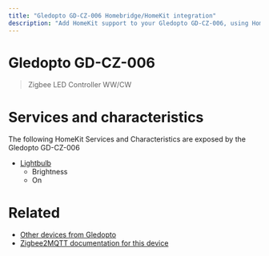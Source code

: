 ```yaml
---
title: "Gledopto GD-CZ-006 Homebridge/HomeKit integration"
description: "Add HomeKit support to your Gledopto GD-CZ-006, using Homebridge, Zigbee2MQTT and homebridge-z2m."
---
```

<!---
This file has been GENERATED using src/docgen/docgen.ts
DO NOT EDIT THIS FILE MANUALLY!
-->
# Gledopto GD-CZ-006
> Zigbee LED Controller WW/CW


# Services and characteristics
The following HomeKit Services and Characteristics are exposed by
the Gledopto GD-CZ-006

* [Lightbulb](../../light.md)
  * Brightness
  * On


# Related
* [Other devices from Gledopto](../index.md#gledopto)
* [Zigbee2MQTT documentation for this device](https://www.zigbee2mqtt.io/devices/GD-CZ-006.html)